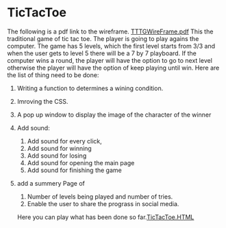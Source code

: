 # TicTacToe
The following is a pdf link to the wireframe.
[TTTGWireFrame.pdf](https://github.com/mahdyah/TicTacToe/blob/main/TTTGWireFrame.pdf)
This the traditional game of tic tac toe. The player is going to play agains the computer.
The game has 5 levels, which the first level starts from 3/3 and when the user gets to level 5 there will be a 7 by 7 playboard. If the computer wins a round, the player will have the option to go to next level otherwise the player will have the option of keep playing until win.
Here are the list of thing need to be done:
1. Writing a function to determines a wining condition.
2. Imroving the CSS.
3. A pop up window to display the image of the character of the winner
4. Add sound:
      1.	Add sound for every click, 
      2.	Add sound for winning
      3.	Add sound for losing
      4.	Add sound for opening the main page
      5.	Add sound for finishing the game
5. add a summery Page of 
      1. Number of levels being played and number of tries.
      2. Enable the user to share the prograss in social media.
      
      
      Here you can play what has been done so far.[TicTacToe.HTML](http://127.0.0.1:5500/welcomePage.html)
      
      
      
